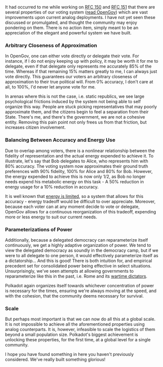 It had occurred to me while working on [RFC 150](https://github.com/polkadot-fellows/RFCs/pull/150) and [RFC 151](https://github.com/polkadot-fellows/RFCs/pull/151) that there are several properties of our voting system ([read OpenGov](https://polkadot.subsquare.io/referenda)) which are vast improvements upon current analog deployments. I have not yet seen these discussed or promulgated, and thought the community may enjoy pondering on them. There is no action item, simply meant to be an appreciation of the elegant and powerful system we have built.

### Arbitrary Closeness of Approximation
In OpenGov, one can either vote directly or delegate their vote. For instance, if I do not enjoy keeping up with policy, it may be worth it for me to delegate, even if that delegate only represents me accurately 85% of the time. Whereas if that remaining 15% matters greatly to me, I can always just vote directly. This guarantees our voters an arbitrary closeness of approximation to their true political will. From 0% accuracy, I don't care at all, to 100%, I'd never let anyone vote for me.

In arenas where this is not the case, i.e. static republics, we see large psychological frictions induced by the system not being able to self organize this way. People are stuck picking representatives that may poorly approximate them, and the citizens begin to feel a separation from their State. There's me, and there's the government, we are not a cohesive entity. Removing this pain point not only frees us from that friction, but increases citizen involvement.

### Balancing Between Accuracy and Energy Use
Due to overlap among voters, there is a nonlinear relationship between the fidelity of representation and the actual energy expended to achieve it. To illustrate, let's say that Bob delegates to Alice, who represents him with 80% accuracy. The voting system now approximates their ground truth preferences with 90% fidelity, 100% for Alice and 80% for Bob. However, the energy expended to achieve this is now only 1/2, as Bob no longer needs expend his metabolic energy on this task - A 50% reduction in energy usage for a 10% reduction in accuracy.

It is well known that [energy is limited](https://ourworldindata.org/electricity-mix), so a system that allows for this accuracy - energy tradeoff would be difficult to over appreciate. Moreover, because each voter can at any moment decide to vote or delegate, OpenGov allows for a continuous reorganization of this tradeoff, expending more or less energy to suit our current needs.

### Parameterizations of Power
Additionally, because a delegated democracy can reparameterize itself continuously, we get a highly adaptive organization of power. We tend to view the delegated democracy as soundly in the democracy camp, but if we were to all delegate to one person, it would effectively parameterize itself as a dictatorship... And this is good! There is both intuition for, and empirical precedent set for consolidated power being effective in select situations. Unsurprisingly, we've seen attempts at allowing governments to reparameterize like this in the past, i.e. Rome and its [wartime dictators](https://en.wikipedia.org/wiki/Roman_dictator).

Polkadot again organizes itself towards whichever concentration of power is necessary for the times, ensuring we're always moving at the speed, and with the cohesion, that the community deems necessary for survival.

### Scale
But perhaps most important is that we can now do all this at a global scale. It is not impossible to achieve all the aforementioned properties using analog counterparts. It is, however, infeasible to scale the logistics of them beyond a small population size. Polkadot's biggest achievement is unlocking these properties, for the first time, at a global level for a single community.

I hope you have found something in here you haven't previously considered. We've really built something glorious!